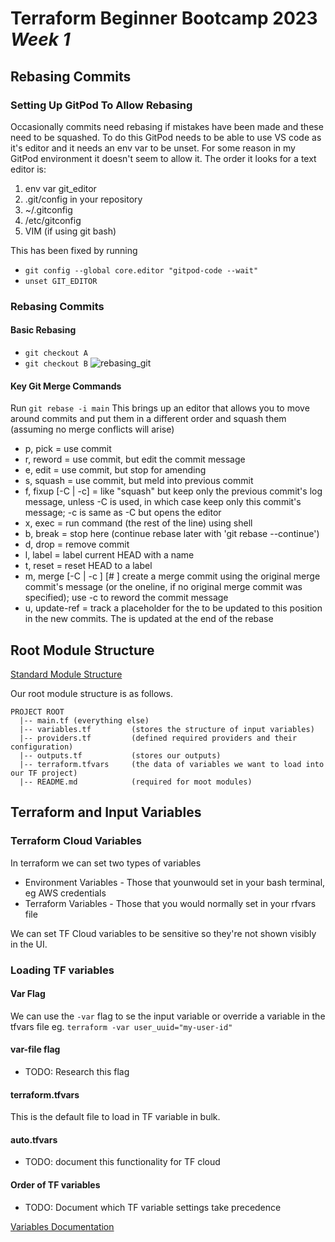 # Terraform Beginner Bootcamp 2023 ***Week 1***


## Rebasing Commits

### Setting Up GitPod To Allow Rebasing

Occasionally commits need rebasing if mistakes have been made and these need to be squashed. To do this GitPod needs to be able to use VS code as it's editor and it needs an env var to be unset.
For some reason in my GitPod environment it doesn't seem to allow it.
The order it looks for a text editor is:
1. env var git_editor
2. .git/config in your repository
3. ~/.gitconfig
4. /etc/gitconfig
5. VIM (if using git bash)

This has been fixed by running
- `git config --global core.editor "gitpod-code --wait"`
- `unset GIT_EDITOR`

### Rebasing Commits

#### Basic Rebasing

- `git checkout A`
- `git checkout B`
![rebasing_git](https://github.com/mkmacd/terraform-beginner-bootcamp-2023/assets/134923802/65cd2faf-a1d5-4116-baa9-5220283ce8df)


#### Key Git Merge Commands

Run `git rebase -i main`
This brings up an editor that allows you to move around commits and put them in a different order and squash them (assuming no merge conflicts will arise)

- p, pick <commit> = use commit
- r, reword <commit> = use commit, but edit the commit message
- e, edit <commit> = use commit, but stop for amending
- s, squash <commit> = use commit, but meld into previous commit
- f, fixup [-C | -c] <commit> = like "squash" but keep only the previous
                   commit's log message, unless -C is used, in which case
                   keep only this commit's message; -c is same as -C but
                   opens the editor
- x, exec <command> = run command (the rest of the line) using shell
- b, break = stop here (continue rebase later with 'git rebase --continue')
- d, drop <commit> = remove commit
- l, label <label> = label current HEAD with a name
- t, reset <label> = reset HEAD to a label
- m, merge [-C <commit> | -c <commit>] <label> [# <oneline>]
        create a merge commit using the original merge commit's
        message (or the oneline, if no original merge commit was
        specified); use -c <commit> to reword the commit message
- u, update-ref <ref> = track a placeholder for the <ref> to be updated
                      to this position in the new commits. The <ref> is
                      updated at the end of the rebase

## Root Module Structure

[Standard Module Structure](https://developer.hashicorp.com/terraform/language/modules/develop/structure)

Our root module structure is as follows.
```
PROJECT ROOT
  |-- main.tf (everything else)
  |-- variables.tf         (stores the structure of input variables)        
  |-- providers.tf         (defined required providers and their configuration)
  |-- outputs.tf           (stores our outputs)
  |-- terraform.tfvars     (the data of variables we want to load into our TF project)
  |-- README.md            (required for moot modules)
```

## Terraform and Input Variables

### Terraform Cloud Variables

In terraform we can set two types of variables
- Environment Variables - Those that younwould set in your bash terminal, eg AWS credentials
- Terraform Variables - Those that you would normally set in your rfvars file

We can set TF Cloud variables to be sensitive so they're not shown visibly in the UI.

### Loading TF variables

#### Var Flag
We can use the `-var` flag to se the input variable or override a variable in the tfvars file eg. `terraform -var user_uuid="my-user-id"`

#### var-file flag
- TODO: Research this flag

#### terraform.tfvars

This is the default file to load in TF variable in bulk.


#### auto.tfvars
- TODO: document this functionality for TF cloud

#### Order of TF variables

- TODO: Document which TF variable settings take precedence

[Variables Documentation](https://developer.hashicorp.com/terraform/language/values/variables)

